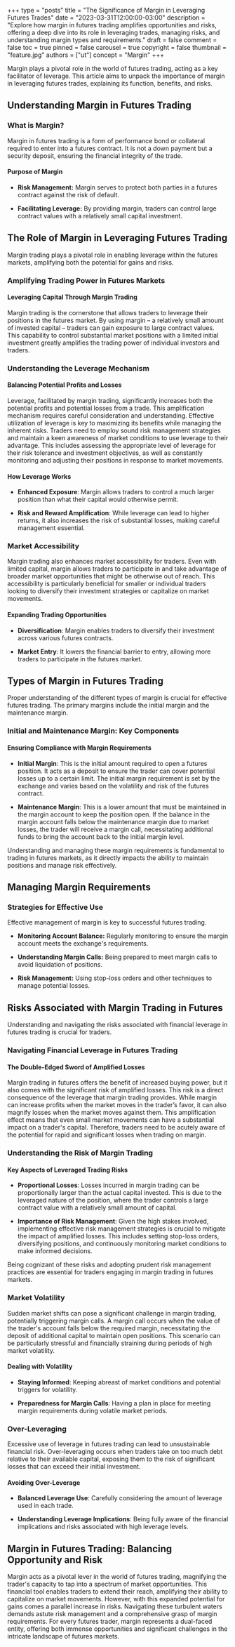 +++
type = "posts"
title = "The Significance of Margin in Leveraging Futures Trades"
date = "2023-03-31T12:00:00-03:00"
description = "Explore how margin in futures trading amplifies opportunities and risks, offering a deep dive into its role in leveraging trades, managing risks, and understanding margin types and requirements." 
draft = false
comment = false
toc = true
pinned = false
carousel = true
copyright = false
thumbnail = "feature.jpg"
authors = ["ut"]
concept = "Margin"
+++

Margin plays a pivotal role in the world of futures trading, acting as a
key facilitator of leverage. This article aims to unpack the importance
of margin in leveraging futures trades, explaining its function,
benefits, and risks.

## Understanding Margin in Futures Trading

### What is Margin?

Margin in futures trading is a form of performance bond or collateral
required to enter into a futures contract. It is not a down payment but
a security deposit, ensuring the financial integrity of the trade.

#### Purpose of Margin

-   **Risk Management:** Margin serves to protect both parties in a
    futures contract against the risk of default.

-   **Facilitating Leverage:** By providing margin, traders can control
    large contract values with a relatively small capital investment.

## The Role of Margin in Leveraging Futures Trading

Margin trading plays a pivotal role in enabling leverage within the
futures markets, amplifying both the potential for gains and risks.

### Amplifying Trading Power in Futures Markets

#### Leveraging Capital Through Margin Trading

Margin trading is the cornerstone that allows traders to leverage their
positions in the futures market. By using margin – a relatively small
amount of invested capital – traders can gain exposure to large contract
values. This capability to control substantial market positions with a
limited initial investment greatly amplifies the trading power of
individual investors and traders.

### Understanding the Leverage Mechanism

#### Balancing Potential Profits and Losses

Leverage, facilitated by margin trading, significantly increases both
the potential profits and potential losses from a trade. This
amplification mechanism requires careful consideration and
understanding. Effective utilization of leverage is key to maximizing
its benefits while managing the inherent risks. Traders need to employ
sound risk management strategies and maintain a keen awareness of market
conditions to use leverage to their advantage. This includes assessing
the appropriate level of leverage for their risk tolerance and
investment objectives, as well as constantly monitoring and adjusting
their positions in response to market movements.

#### How Leverage Works

-   **Enhanced Exposure**: Margin allows traders to control a much
    larger position than what their capital would otherwise permit.

-   **Risk and Reward Amplification**: While leverage can lead to higher
    returns, it also increases the risk of substantial losses, making
    careful management essential.

### Market Accessibility

Margin trading also enhances market accessibility for traders. Even with
limited capital, margin allows traders to participate in and take
advantage of broader market opportunities that might be otherwise out of
reach. This accessibility is particularly beneficial for smaller or
individual traders looking to diversify their investment strategies or
capitalize on market movements.

#### Expanding Trading Opportunities

-   **Diversification**: Margin enables traders to diversify their
    investment across various futures contracts.

-   **Market Entry**: It lowers the financial barrier to entry, allowing
    more traders to participate in the futures market.

## Types of Margin in Futures Trading

Proper understanding of the different types of margin is crucial for
effective futures trading. The primary margins include the initial
margin and the maintenance margin.

### Initial and Maintenance Margin: Key Components

#### Ensuring Compliance with Margin Requirements

-   **Initial Margin**: This is the initial amount required to open a
    futures position. It acts as a deposit to ensure the trader can
    cover potential losses up to a certain limit. The initial margin
    requirement is set by the exchange and varies based on the
    volatility and risk of the futures contract.

-   **Maintenance Margin**: This is a lower amount that must be
    maintained in the margin account to keep the position open. If the
    balance in the margin account falls below the maintenance margin
    due to market losses, the trader will receive a margin call,
    necessitating additional funds to bring the account back to the
    initial margin level.

Understanding and managing these margin requirements is fundamental to
trading in futures markets, as it directly impacts the ability to
maintain positions and manage risk effectively.

## Managing Margin Requirements

### Strategies for Effective Use

Effective management of margin is key to successful futures trading.

-   **Monitoring Account Balance:** Regularly monitoring to ensure the
    margin account meets the exchange's requirements.

-   **Understanding Margin Calls:** Being prepared to meet margin calls
    to avoid liquidation of positions.

-   **Risk Management:** Using stop-loss orders and other techniques to
    manage potential losses.

## Risks Associated with Margin Trading in Futures

Understanding and navigating the risks associated with financial
leverage in futures trading is crucial for traders.

### Navigating Financial Leverage in Futures Trading

#### The Double-Edged Sword of Amplified Losses

Margin trading in futures offers the benefit of increased buying power,
but it also comes with the significant risk of amplified losses. This
risk is a direct consequence of the leverage that margin trading
provides. While margin can increase profits when the market moves in the
trader’s favor, it can also magnify losses when the market moves against
them. This amplification effect means that even small market movements
can have a substantial impact on a trader's capital. Therefore, traders
need to be acutely aware of the potential for rapid and significant
losses when trading on margin.

### Understanding the Risk of Margin Trading

#### Key Aspects of Leveraged Trading Risks

-   **Proportional Losses**: Losses incurred in margin trading can be
    proportionally larger than the actual capital invested. This is
    due to the leveraged nature of the position, where the trader
    controls a large contract value with a relatively small amount of
    capital.

-   **Importance of Risk Management**: Given the high stakes involved,
    implementing effective risk management strategies is crucial to
    mitigate the impact of amplified losses. This includes setting
    stop-loss orders, diversifying positions, and continuously
    monitoring market conditions to make informed decisions.

Being cognizant of these risks and adopting prudent risk management
practices are essential for traders engaging in margin trading in
futures markets.

### Market Volatility

Sudden market shifts can pose a significant challenge in margin trading,
potentially triggering margin calls. A margin call occurs when the value
of the trader's account falls below the required margin, necessitating
the deposit of additional capital to maintain open positions. This
scenario can be particularly stressful and financially straining during
periods of high market volatility.

#### Dealing with Volatility

-   **Staying Informed**: Keeping abreast of market conditions and
    potential triggers for volatility.

-   **Preparedness for Margin Calls**: Having a plan in place for
    meeting margin requirements during volatile market periods.

### Over-Leveraging

Excessive use of leverage in futures trading can lead to unsustainable
financial risk. Over-leveraging occurs when traders take on too much
debt relative to their available capital, exposing them to the risk of
significant losses that can exceed their initial investment.

#### Avoiding Over-Leverage

-   **Balanced Leverage Use**: Carefully considering the amount of
    leverage used in each trade.

-   **Understanding Leverage Implications**: Being fully aware of the
    financial implications and risks associated with high leverage
    levels.

## Margin in Futures Trading: Balancing Opportunity and Risk

Margin acts as a pivotal lever in the world of futures trading,
magnifying the trader's capacity to tap into a spectrum of market
opportunities. This financial tool enables traders to extend their
reach, amplifying their ability to capitalize on market movements.
However, with this expanded potential for gains comes a parallel
increase in risks. Navigating these turbulent waters demands astute risk
management and a comprehensive grasp of margin requirements. For every
futures trader, margin represents a dual-faced entity, offering both
immense opportunities and significant challenges in the intricate
landscape of futures markets.

